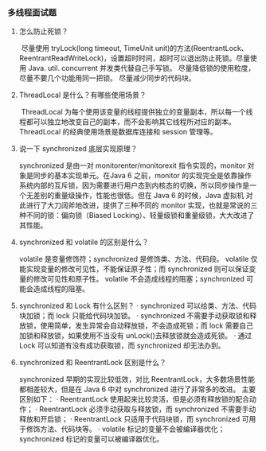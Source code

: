### 多线程面试题

1. 怎么防止死锁？

   ​	 尽量使用 tryLock(long timeout, TimeUnit unit)的方法(ReentrantLock、ReentrantReadWriteLock)，设置超时时间，超时可以退出防止死锁。
   ​	 尽量使用 Java. util. concurrent 并发类代替自己手写锁。
   ​	 尽量降低锁的使用粒度，尽量不要几个功能用同一把锁。
    	尽量减少同步的代码块。

2. ThreadLocal 是什么？有哪些使用场景？

   ​	ThreadLocal 为每个使用该变量的线程提供独立的变量副本，所以每一个线程都可以独立地改变自己的副本，而不会影响其它线程所对应的副本。
   ThreadLocal 的经典使用场景是数据库连接和 session 管理等。

 3. 说一下 synchronized 底层实现原理？

    synchronized 是由一对 monitorenter/monitorexit 指令实现的，monitor 对象是同步的基本实现单元。在Java 6 之前，monitor 的实现完全是依靠操作系统内部的互斥锁，因为需要进行用户态到内核态的切换，所以同步操作是一个无差别的重量级操作，性能也很低。但在 Java 6 的时候，Java 虚拟机 对此进行了大刀阔斧地改进，提供了三种不同的 monitor 实现，也就是常说的三种不同的锁：偏向锁（Biased Locking）、轻量级锁和重量级锁，大大改进了其性能。

4. synchronized 和 volatile 的区别是什么？

   volatile 是变量修饰符；synchronized 是修饰类、方法、代码段。
   volatile 仅能实现变量的修改可见性，不能保证原子性；而 synchronized 则可以保证变量的修改可见性和原子性。
   volatile 不会造成线程的阻塞；synchronized 可能会造成线程的阻塞。

5. synchronized 和 Lock 有什么区别？
   · synchronized 可以给类、方法、代码块加锁；而 lock 只能给代码块加锁。
   · synchronized 不需要手动获取锁和释放锁，使用简单，发生异常会自动释放锁，不会造成死锁；而 lock 需要自己加锁和释放锁，如果使用不当没有 unLock()去释放锁就会造成死锁。
   · 通过 Lock 可以知道有没有成功获取锁，而 synchronized 却无法办到。

6. synchronized 和 ReentrantLock 区别是什么？

   synchronized 早期的实现比较低效，对比 ReentrantLock，大多数场景性能都相差较大，但是在 Java 6 中对 synchronized 进行了非常多的改进。
   主要区别如下：
   · ReentrantLock 使用起来比较灵活，但是必须有释放锁的配合动作；
   · ReentrantLock 必须手动获取与释放锁，而 synchronized 不需要手动释放和开启锁；
   · ReentrantLock 只适用于代码块锁，而 synchronized 可用于修饰方法、代码块等。
   · volatile 标记的变量不会被编译器优化；synchronized 标记的变量可以被编译器优化。